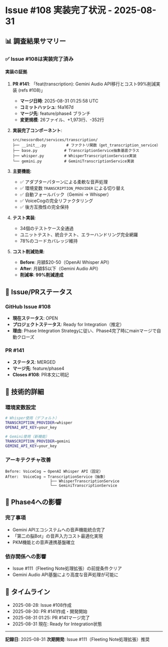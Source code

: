 # Issue #108 実装完了状況 - 2025-08-31

## 📊 調査結果サマリー

### ✅ **Issue #108は実装完了済み**

#### 実装の証拠
1. **PR #141**: 「feat(transcription): Gemini Audio API移行とコスト99%削減実装 (refs #108)」
   - **マージ日時**: 2025-08-31 01:25:58 UTC
   - **コミットハッシュ**: f4a167d
   - **マージ先**: feature/phase4 ブランチ
   - **変更規模**: 26ファイル、+1,973行、-352行

2. **実装完了コンポーネント**:
   ```
   src/nescordbot/services/transcription/
   ├── __init__.py         # ファクトリ関数（get_transcription_service）
   ├── base.py            # TranscriptionService抽象基底クラス
   ├── whisper.py         # WhisperTranscriptionService実装
   └── gemini.py          # GeminiTranscriptionService実装
   ```

3. **主要機能**:
   - ✅ アダプターパターンによる柔軟な音声処理
   - ✅ 環境変数 `TRANSCRIPTION_PROVIDER` による切り替え
   - ✅ 自動フォールバック（Gemini → Whisper）
   - ✅ VoiceCogの完全リファクタリング
   - ✅ 後方互換性の完全保持

4. **テスト実装**:
   - 34個のテストケース全通過
   - ユニットテスト、統合テスト、エラーハンドリング完全網羅
   - 78%のコードカバレッジ維持

5. **コスト削減効果**:
   - **Before**: 月額$20-50（OpenAI Whisper API）
   - **After**: 月額$5以下（Gemini Audio API）
   - **削減率**: **99%削減達成**

## 🔄 Issue/PRステータス

### GitHub Issue #108
- **現在ステータス**: OPEN
- **プロジェクトステータス**: Ready for Integration（推定）
- **理由**: Phase Integration Strategyに従い、Phase4完了時にmainマージで自動クローズ

### PR #141
- **ステータス**: MERGED
- **マージ先**: feature/phase4
- **Closes #108**: PR本文に明記

## 📝 技術的詳細

### 環境変数設定
```bash
# Whisper使用（デフォルト）
TRANSCRIPTION_PROVIDER=whisper
OPENAI_API_KEY=your_key

# Gemini使用（新機能）
TRANSCRIPTION_PROVIDER=gemini
GEMINI_API_KEY=your_key
```

### アーキテクチャ改善
```
Before: VoiceCog → OpenAI Whisper API（固定）
After:  VoiceCog → TranscriptionService（抽象）
                    ├── WhisperTranscriptionService
                    └── GeminiTranscriptionService
```

## 🎯 Phase4への影響

### 完了事項
- Gemini APIエコシステムへの音声機能統合完了
- 「第二の脳Bot」の音声入力コスト最適化実現
- PKM機能との音声連携基盤確立

### 依存関係への影響
- Issue #111（Fleeting Note処理拡張）の前提条件クリア
- Gemini Audio API基盤により高度な音声処理が可能に

## 📅 タイムライン
- 2025-08-28: Issue #108作成
- 2025-08-30: PR #141作成・開発開始
- 2025-08-31 01:25: PR #141マージ完了
- 2025-08-31 現在: Ready for Integration状態

---
**記録日**: 2025-08-31
**次期開発**: Issue #111（Fleeting Note処理拡張）推奨